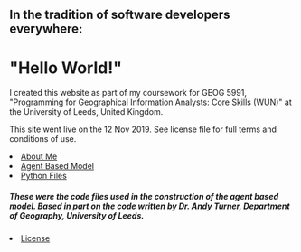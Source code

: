 <h2>In the tradition of software developers everywhere:</h2>
<h1>"Hello World!"</h1>


<p>
I created this website as part of my coursework for GEOG 5991, "Programming for Geographical Information Analysts: Core Skills (WUN)" at the University of Leeds, United Kingdom.</p>
  
<p>This site went live on the 12 Nov 2019. See license file for full terms and conditions of use.

</p>

<li><a href="https://jlablacker.github.io/GEOG5991-Portfolio/About.md">About Me</a></li>

<li><a href="https://jlablacker.github.io/GEOG5991-Portfolio/Agent.md">Agent Based Model</a></li>

<li><a href="https://jlablacker.github.io/GEOG5991-Portfolio/PythonCode.md"> Python Files</a></li>
<h5>These were the code files used in the construction of the agent based model.  Based in part on the code written by Dr. Andy Turner, Department of Geography, University of Leeds.</h5>

<li><a href="https://jlablacker.github.io/GEOG5991-Portfolio/LICENSE.md"> License



